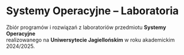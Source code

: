 # Systemy Operacyjne – Laboratoria

Zbiór programów i rozwiązań z laboratoriów przedmiotu **Systemy Operacyjne**  
realizowanego na **Uniwersytecie Jagiellońskim** w roku akademickim 2024/2025.

